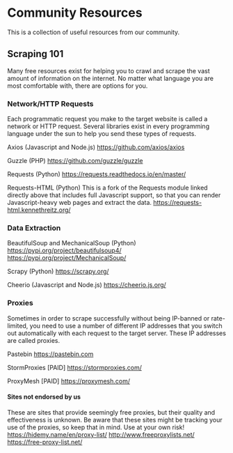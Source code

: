 # Community Resources
This is a collection of useful resources from our community.

## Scraping 101
Many free resources exist for helping you to crawl and scrape the vast amount of information on the internet. No matter what language you are most comfortable with, there are options for you.

### Network/HTTP Requests
Each programmatic request you make to the target website is called a network or HTTP request. Several libraries exist in every programming language under the sun to help you send these types of requests.

Axios (Javascript and Node.js)
https://github.com/axios/axios

Guzzle (PHP)
https://github.com/guzzle/guzzle

Requests (Python)
https://requests.readthedocs.io/en/master/

Requests-HTML (Python)
This is a fork of the Requests module linked directly above that includes full Javascript support, so that you can render Javascript-heavy web pages and extract the data.
https://requests-html.kennethreitz.org/

### Data Extraction
BeautifulSoup and MechanicalSoup (Python)
https://pypi.org/project/beautifulsoup4/
https://pypi.org/project/MechanicalSoup/

Scrapy (Python)
https://scrapy.org/

Cheerio (Javascript and Node.js)
https://cheerio.js.org/

### Proxies
Sometimes in order to scrape successfully without being IP-banned or rate-limited, you need to use a number of different IP addresses that you switch out automatically with each request to the target server. These IP addresses are called proxies.

Pastebin
https://pastebin.com

StormProxies [PAID]
https://stormproxies.com/

ProxyMesh [PAID]
https://proxymesh.com/

#### Sites not endorsed by us
These are sites that provide seemingly free proxies, but their quality and effectiveness is unknown. Be aware that these sites might be tracking your use of the proxies, so keep that in mind. Use at your own risk!
https://hidemy.name/en/proxy-list/
http://www.freeproxylists.net/
https://free-proxy-list.net/